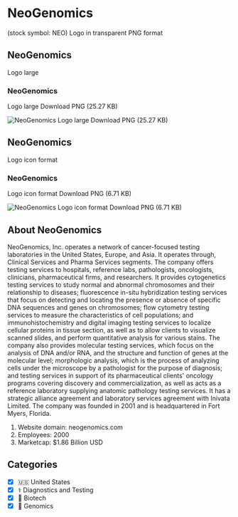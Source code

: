# NeoGenomics
 (stock symbol: NEO) Logo in transparent PNG format

## NeoGenomics
 Logo large

### NeoGenomics
 Logo large Download PNG (25.27 KB)

![NeoGenomics
 Logo large Download PNG (25.27 KB)](/img/orig/NEO_BIG-54c386ef.png)

## NeoGenomics
 Logo icon format

### NeoGenomics
 Logo icon format Download PNG (6.71 KB)

![NeoGenomics
 Logo icon format Download PNG (6.71 KB)](/img/orig/NEO-51d1b491.png)

## About NeoGenomics


NeoGenomics, Inc. operates a network of cancer-focused testing laboratories in the United States, Europe, and Asia. It operates through, Clinical Services and Pharma Services segments. The company offers testing services to hospitals, reference labs, pathologists, oncologists, clinicians, pharmaceutical firms, and researchers. It provides cytogenetics testing services to study normal and abnormal chromosomes and their relationship to diseases; fluorescence in-situ hybridization testing services that focus on detecting and locating the presence or absence of specific DNA sequences and genes on chromosomes; flow cytometry testing services to measure the characteristics of cell populations; and immunohistochemistry and digital imaging testing services to localize cellular proteins in tissue section, as well as to allow clients to visualize scanned slides, and perform quantitative analysis for various stains. The company also provides molecular testing services, which focus on the analysis of DNA and/or RNA, and the structure and function of genes at the molecular level; morphologic analysis, which is the process of analyzing cells under the microscope by a pathologist for the purpose of diagnosis; and testing services in support of its pharmaceutical clients' oncology programs covering discovery and commercialization, as well as acts as a reference laboratory supplying anatomic pathology testing services. It has a strategic alliance agreement and laboratory services agreement with Inivata Limited. The company was founded in 2001 and is headquartered in Fort Myers, Florida.

1. Website domain: neogenomics.com
2. Employees: 2000
3. Marketcap: $1.86 Billion USD


## Categories
- [x] 🇺🇸 United States
- [x] ⚕️ Diagnostics and Testing
- [x] 🧬 Biotech
- [x] 🧬 Genomics
